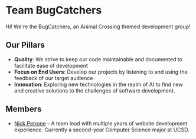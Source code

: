 # Team BugCatchers
Hi! We're the BugCatchers, an Animal Crossing themed development group!
## Our Pillars
- **Quality**: We strive to keep our code maintainable and documented to facilitate ease of development
- **Focus on End Users**: Develop our projects by listening to and using the feedback of our target audience
- **Innovation**: Exploring new technologies in the realm of AI to find new and creative solutions to the challenges of software development.

## Members
- [Nick Petrone](https://nick-ls.github.io/110-init/) - A team lead with multiple years of website development experience. Currently a second-year Computer Science major at UCSD.
